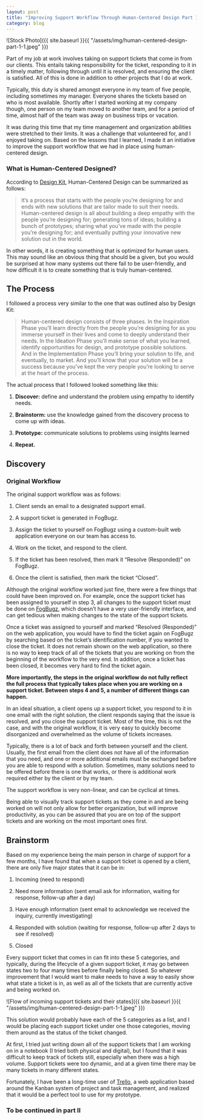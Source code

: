 ```yaml
---
layout: post
title: "Improving Support Workflow Through Human-Centered Design Part I"
category: blog
---
```


![Stock Photo]({{ site.baseurl }}{{ "/assets/img/human-centered-design-part-1-1.jpeg" }})

Part of my job at work involves taking on support tickets that come in from our clients. This entails taking responsibility for the ticket, responding to it in a timely matter, following through until it is resolved, and ensuring the client is satisfied. All of this is done in addition to other projects that I do at work.

Typically, this duty is shared amongst everyone in my team of five people, including sometimes my manager. Everyone shares the tickets based on who is most available. Shortly after I started working at my company though, one person on my team moved to another team, and for a period of time, almost half of the team was away on business trips or vacation.

It was during this time that my time management and organization abilities were stretched to their limits. It was a challenge that volunteered for, and I enjoyed taking on. Based on the lessons that I learned, I made it an initiative to improve the support workflow that we had in place using human-centered design.

### What is Human-Centered Designed?

According to [Design Kit](http://www.designkit.org/human-centered-design), Human-Centered Design can be summarized as follows:

> It’s a process that starts with the people you’re designing for and ends with new solutions that are tailor made to suit their needs. Human-centered design is all about building a deep empathy with the people you’re designing for; generating tons of ideas; building a bunch of prototypes; sharing what you’ve made with the people you’re designing for; and eventually putting your innovative new solution out in the world.

In other words, it is creating something that is optimized for human users. This may sound like an obvious thing that should be a given, but you would be surprised at how many systems out there fail to be user-friendly, and how difficult it is to create something that is truly human-centered.

## The Process

I followed a process very similar to the one that was outlined also by Design Kit:

> Human-centered design consists of three phases. In the Inspiration Phase you’ll learn directly from the people you’re designing for as you immerse yourself in their lives and come to deeply understand their needs. In the Ideation Phase you’ll make sense of what you learned, identify opportunities for design, and prototype possible solutions. And in the Implementation Phase you’ll bring your solution to life, and eventually, to market. And you’ll know that your solution will be a success because you’ve kept the very people you’re looking to serve at the heart of the process.

The actual process that I followed looked something like this:

1. **Discover:** define and understand the problem using empathy to identify needs.

2. **Brainstorm:** use the knowledge gained from the discovery process to come up with ideas.

3. **Prototype:** communicate solutions to problems using insights learned

4. **Repeat.**

## Discovery

### Original Workflow

The original support workflow was as follows:

1. Client sends an email to a designated support email.

2. A support ticket is generated in FogBugz.

3. Assign the ticket to yourself on FogBugz using a custom-built web application everyone on our team has access to.

4. Work on the ticket, and respond to the client.

5. If the ticket has been resolved, then mark it “Resolve (Responded)” on FogBugz.

6. Once the client is satisfied, then mark the ticket “Closed”.

Although the original workflow worked just fine, there were a few things that could have been improved on. For example, once the support ticket has been assigned to yourself in step 3, all changes to the support ticket must be done on [FogBugz](https://www.fogbugz.com/), which doesn’t have a very user-friendly interface, and can get tedious when making changes to the state of the support tickets.

Once a ticket was assigned to yourself and marked “Resolved (Responded)” on the web application, you would have to find the ticket again on FogBugz by searching based on the ticket’s identification number, if you wanted to close the ticket. It does not remain shown on the web application, so there is no way to keep track of all of the tickets that you are working on from the beginning of the workflow to the very end. In addition, once a ticket has been closed, it becomes very hard to find the ticket again.

**More importantly, the steps in the original workflow do not fully reflect the full process that typically takes place when you are working on a support ticket. Between steps 4 and 5, a number of different things can happen.**

In an ideal situation, a client opens up a support ticket, you respond to it in one email with the right solution, the client responds saying that the issue is resolved, and you close the support ticket. Most of the time, this is not the case, and with the original workflow, it is very easy to quickly become disorganized and overwhelmed as the volume of tickets increases.

Typically, there is a lot of back and forth between yourself and the client. Usually, the first email from the client does not have all of the information that you need, and one or more additional emails must be exchanged before you are able to respond with a solution. Sometimes, many solutions need to be offered before there is one that works, or there is additional work required either by the client or by my team.

The support workflow is very non-linear, and can be cyclical at times.

Being able to visually track support tickets as they come in and are being worked on will not only allow for better organization, but will improve productivity, as you can be assured that you are on top of the support tickets and are working on the most important ones first.

## Brainstorm

Based on my experience being the main person in charge of support for a few months, I have found that when a support ticket is opened by a client, there are only five major states that it can be in:

1. Incoming (need to respond)

2. Need more information (sent email ask for information, waiting for response, follow-up after a day)

3. Have enough information (sent email to acknowledge we received the inquiry, currently investigating)

4. Responded with solution (waiting for response, follow-up after 2 days to see if resolved)

5. Closed

Every support ticket that comes in can fit into these 5 categories, and typically, during the lifecycle of a given support ticket, it may go between states two to four many times before finally being closed. So whatever improvement that I would want to make needs to have a way to easily show what state a ticket is in, as well as all of the tickets that are currently active and being worked on.

![Flow of incoming support tickets and their states]({{ site.baseurl }}{{ "/assets/img/human-centered-design-part-1-1.jpeg" }})

This solution would probably have each of the 5 categories as a list, and I would be placing each support ticket under one those categories, moving them around as the status of the ticket changed.

At first, I tried just writing down all of the support tickets that I am working on in a notebook (I tried both physical and digital), but I found that it was difficult to keep track of tickets still, especially when there was a high volume. Support tickets were too dynamic, and at a given time there may be many tickets in many different states.

Fortunately, I have been a long-time user of [Trello](https://trello.com/), a web application based around the Kanban system of project and task management, and realized that it would be a perfect tool to use for my prototype.

### To be continued in part II
